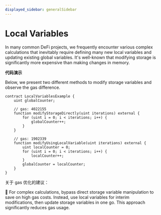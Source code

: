 ```yaml
---
displayed_sidebar: generalSidebar
---
```


# Local Variables

In many common DeFi projects, we frequently encounter various complex calculations that inevitably require defining many new local variables and updating existing global variables. It's well-known that modifying storage is significantly more expensive than making changes in memory.

**代码演示**

Below, we present two different methods to modify storage variables and observe the gas difference.

```solidity
contract LocalVariablesExample {
    uint globalCounter;

    // gas: 4022155
    function modifyStorageDirectly(uint iterations) external {
        for (uint i = 0; i < iterations; i++) {
            globalCounter++;
        }
    }

    // gas: 1902339
    function modifyUsingLocalVariable(uint iterations) external {
        uint localCounter = 0;
        for (uint i = 0; i < iterations; i++) {
            localCounter++;
        }
        globalCounter = localCounter;
    }
}
```

关于 gas 优化的建议：

🌟 For complex calculations, bypass direct storage variable manipulation to save on high gas costs. Instead, use local variables for interim modifications, then update storage variables in one go. This approach significantly reduces gas usage.
